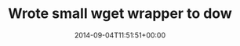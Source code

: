 ---
retweeted: false
source: <a href="http://twitter.com" rel="nofollow">Twitter Web Client</a>
entities:
  hashtags: []
  symbols: []
  user_mentions:
  - name: Pinboard
    screen_name: Pinboard
    indices:
    - '48'
    - '57'
    id_str: '55525953'
    id: '55525953'
  urls:
  - url: https://t.co/mE0xF9yPV1
    expanded_url: https://gist.github.com/bascht/a80669400e856357590d
    display_url: gist.github.com/bascht/a806694…
    indices:
    - '100'
    - '123'
display_text_range:
- '0'
- '123'
favorite_count: '30'
id_str: '507496256911179776'
truncated: false
retweet_count: '2'
id: '507496256911179776'
possibly_sensitive: false
created_at: Thu Sep 04 11:51:51 +0000 2014
favorited: false
full_text: 'Wrote small wget wrapper to download my current [@pinboard](https://twitter.com/pinboard)
  reading list – feel free to give it a go:'
lang: en
quote_url: https://gist.github.com/bascht/a80669400e856357590d
tags:
- pesos:twitter
date: '2014-09-04T11:51:51+00:00'
src: https://twitter.com/bascht/status/507496256911179776
original_url: https://twitter.com/bascht/status/507496256911179776
type: twitter_tweet
text: 'Wrote small wget wrapper to download my current [@pinboard](https://twitter.com/pinboard)
  reading list – feel free to give it a go:'
title: Wrote small wget wrapper to dow

---